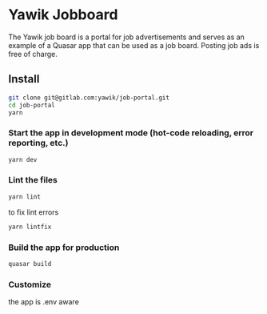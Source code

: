 # Yawik Jobboard

The Yawik job board is a portal for job advertisements and serves as an example of a Quasar app that can be used as a job board. Posting job ads is free of charge.

## Install
```bash
git clone git@gitlab.com:yawik/job-portal.git
cd job-portal
yarn
```

### Start the app in development mode (hot-code reloading, error reporting, etc.)
```bash
yarn dev
```

### Lint the files
```bash
yarn lint
```
to fix lint errors

```bash
yarn lintfix
```

### Build the app for production
```bash
quasar build
```

### Customize

the app is .env aware

